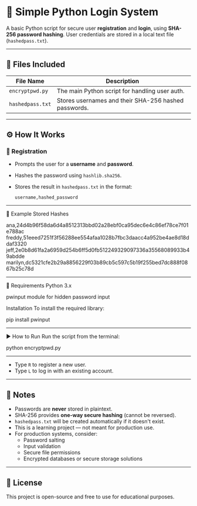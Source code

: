 # 🔐 Simple Python Login System

A basic Python script for secure user **registration** and **login**, using **SHA-256 password hashing**. User credentials are stored in a local text file (`hashedpass.txt`).

---

## 📁 Files Included

| File Name       | Description                                      |
|----------------|--------------------------------------------------|
| `encryptpwd.py` | The main Python script for handling user auth.  |
| `hashedpass.txt`| Stores usernames and their SHA-256 hashed passwords. |

---

## ⚙️ How It Works

### 📝 Registration

- Prompts the user for a **username** and **password**.
- Hashes the password using `hashlib.sha256`.
- Stores the result in `hashedpass.txt` in the format:

  ```text
  username,hashed_password

---

🧪 Example Stored Hashes

ana,24d4b96f58da6d4a8512313bbd02a28ebf0ca95dec6e4c86ef78ce7f01e788ac
freddy,51eeed7251f3f56288ee554afaa1028b7fbc3daacc4a952be4ae8d18ddaf3320
jeff,2e0b8d61fa2a6959d254b6ff5d0fb512249329097336a35568089933b49abdde
marilyn,dc5321cfe2b29a8856229f03b89cb5c597c5b19f255bed7dc888f0867b25c78d

---
🧰 Requirements
Python 3.x

pwinput module for hidden password input

Installation
To install the required library:

pip install pwinput

---

▶️ How to Run
Run the script from the terminal:

python encryptpwd.py

---

- Type `R` to register a new user.
- Type `L` to log in with an existing account.

---

## 📝 Notes

- Passwords are **never** stored in plaintext.
- SHA-256 provides **one-way secure hashing** (cannot be reversed).
- `hashedpass.txt` will be created automatically if it doesn't exist.
- This is a learning project — not meant for production use.
- For production systems, consider:
  - Password salting
  - Input validation
  - Secure file permissions
  - Encrypted databases or secure storage solutions

---

## 📄 License

This project is open-source and free to use for educational purposes.



